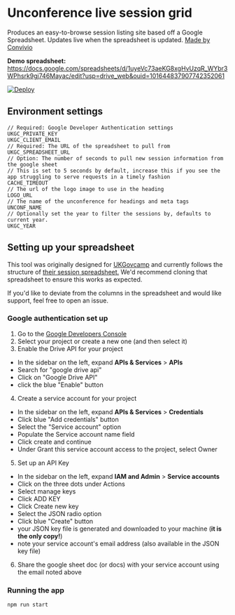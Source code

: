 # Unconference live session grid

Produces an easy-to-browse session listing site based off a Google Spreadsheet. Updates live when the spreadsheet is updated. [Made by Convivio](https://blog.weareconvivio.com/a-mobile-schedule-for-unconferences-cf78d73483b5)

**Demo spreadsheet:** https://docs.google.com/spreadsheets/d/1uyeVc73aeKG8xgHvUzqR_WYbr3WPhsrk9gj746Mayac/edit?usp=drive_web&ouid=101644837907742352061

[![Deploy](https://www.herokucdn.com/deploy/button.svg)](https://heroku.com/deploy)


## Environment settings

```
// Required: Google Developer Authentication settings 
UKGC_PRIVATE_KEY
UKGC_CLIENT_EMAIL
// Required: The URL of the spreadsheet to pull from
UKGC_SPREADSHEET_URL
// Option: The number of seconds to pull new session information from the google sheet
// This is set to 5 seconds by default, increase this if you see the app struggling to serve requests in a timely fashion
CACHE_TIMEOUT
// The url of the logo image to use in the heading
LOGO_URL
// The name of the unconference for headings and meta tags
UNCONF_NAME
// Optionally set the year to filter the sessions by, defaults to current year.
UKGC_YEAR
```

## Setting up your spreadsheet

This tool was originally designed for [UKGovcamp](https://www.ukgovcamp.com/) and currently follows the structure of [their session spreadsheet.](https://docs.google.com/spreadsheets/d/1S6nemSPxSLrURGigaQZFKViWBoAhalpE2f0RtZ92Fpk/edit#gid=11) We'd recommend cloning that spreadsheet to ensure this works as expected.

If you'd like to deviate from the columns in the spreadsheet and would like support, feel free to open an issue.

### Google authentication set up

1. Go to the [Google Developers Console](https://console.developers.google.com/project)
2. Select your project or create a new one (and then select it)
3. Enable the Drive API for your project
  - In the sidebar on the left, expand __APIs & Services__ > __APIs__
  - Search for "google drive api"
  - Click on "Google Drive API"
  - click the blue "Enable" button
4. Create a service account for your project
  - In the sidebar on the left, expand __APIs & Services__ > __Credentials__
  - Click blue "Add credentials" button
  - Select the "Service account" option
  - Populate the Service account name field
  - Click create and continue
  - Under Grant this service account access to the project, select Owner
5. Set up an API Key
  - In the sidebar on the left, expand __IAM and Admin__ > __Service accounts__
  - Click on the three dots under Actions
  - Select manage keys
  - Click ADD KEY
  - Click Create new key
  - Select the JSON radio option
  - Click blue "Create" button
  - your JSON key file is generated and downloaded to your machine (__it is the only copy!__)
  - note your service account's email address (also available in the JSON key file)
6. Share the google sheet doc (or docs) with your service account using the email noted above

### Running the app

`npm run start`
